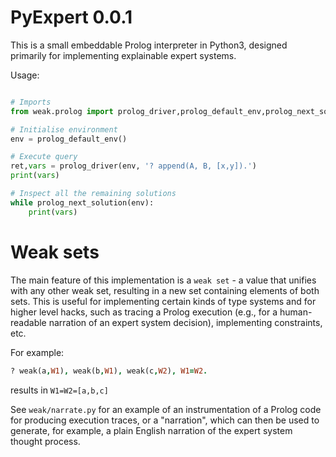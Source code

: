 # PyExpert 0.0.1

This is a small embeddable Prolog interpreter in Python3, designed primarily for
implementing explainable expert systems.



Usage:

```python

# Imports
from weak.prolog import prolog_driver,prolog_default_env,prolog_next_solution,prolog_core_library

# Initialise environment
env = prolog_default_env()

# Execute query
ret,vars = prolog_driver(env, '? append(A, B, [x,y]).')
print(vars)

# Inspect all the remaining solutions
while prolog_next_solution(env):
    print(vars)

```

# Weak sets

The main feature of this implementation is a `weak set` - a value that unifies
with any other weak set, resulting in a new set containing elements of both
sets. This is useful for implementing certain kinds of type systems and for
higher level hacks, such as tracing a Prolog execution (e.g., for a
human-readable narration of an expert system decision), implementing
constraints, etc.

For example:

```prolog
? weak(a,W1), weak(b,W1), weak(c,W2), W1=W2.
```

results in `W1=W2=[a,b,c]`

See `weak/narrate.py` for an example of an instrumentation of a Prolog code for
producing execution traces, or a "narration", which can then be used to
generate, for example, a plain English narration of the expert system thought
process.

